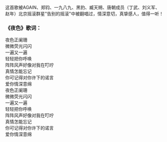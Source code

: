

这首歌被AGAIN、郑钧、一九八九、黑豹、臧天朔、唐朝成员（丁武、刘义军、赵年）北京摇滚群星"告别的摇滚"中被翻唱过，情深意切，真挚感人，值得一听！

### 《夜色》歌词：

夜色正阑珊  
微微荧光闪闪  
一遍又一遍  
轻轻把你呼唤  
阵阵风声好像对我在叮咛  
真情怎能忘记  
你可记得对你许下的诺言  
爱你情深意绵  
夜色正阑珊  
微微荧光闪闪  
一遍又一遍  
轻轻把你呼唤  
阵阵风声好像对我在叮咛  
真情怎能忘记  
你可记得对你许下的诺言  
爱你情深意绵


